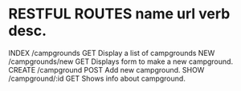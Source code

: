 RESTFUL ROUTES
name	url					verb	desc.
===================================================================================
INDEX	/campgrounds		GET		Display a list of campgrounds
NEW		/campgrounds/new	GET		Displays form to make a new campground.
CREATE	/campground			POST	Add new campground.
SHOW	/campground/:id		GET		Shows info about campground.

